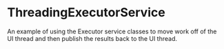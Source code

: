 # ThreadingExecutorService

An example of using the Executor service classes to move work off of the UI thread and then publish the results back to the UI thread.

